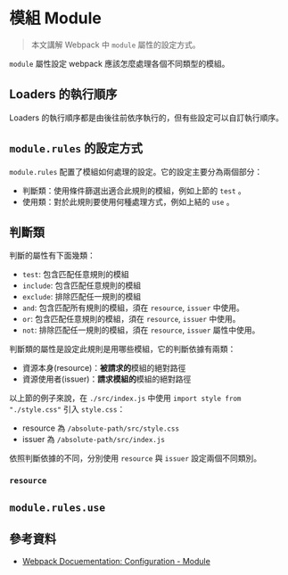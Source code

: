 # 模組 Module

> 本文講解 Webpack 中 `module` 屬性的設定方式。

`module` 屬性設定 webpack 應該怎麼處理各個不同類型的模組。

## Loaders 的執行順序

Loaders 的執行順序都是由後往前依序執行的，但有些設定可以自訂執行順序。

## `module.rules` 的設定方式

`module.rules` 配置了模組如何處理的設定。它的設定主要分為兩個部分：

- 判斷類：使用條件篩選出適合此規則的模組，例如上節的 `test` 。
- 使用類：對於此規則要使用何種處理方式，例如上結的 `use` 。

## 判斷類

判斷的屬性有下面幾類：

- `test`: 包含匹配任意規則的模組
- `include`: 包含匹配任意規則的模組
- `exclude`: 排除匹配任一規則的模組
- `and`: 包含匹配所有規則的模組，須在 `resource`, `issuer` 中使用。
- `or`: 包含匹配任意規則的模組，須在 `resource`, `issuer` 中使用。
- `not`: 排除匹配任一規則的模組，須在 `resource`, `issuer` 屬性中使用。

判斷類的屬性是設定此規則是用哪些模組，它的判斷依據有兩類：

- 資源本身(resource)：**被請求的**模組的絕對路徑
- 資源使用者(issuer)：**請求模組的**模組的絕對路徑

以上節的例子來說，在 `./src/index.js` 中使用 `import style from "./style.css"` 引入 `style.css`：

- resource 為 `/absolute-path/src/style.css`
- issuer 為 `/absolute-path/src/index.js`

依照判斷依據的不同，分別使用 `resource` 與 `issuer` 設定兩個不同類別。

### `resource`

## `module.rules.use`

## 參考資料

- [Webpack Docuementation: Configuration - Module](https://v4.webpack.js.org/configuration/module/)

